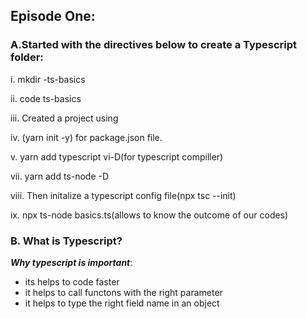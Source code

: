 ## Episode One:

### A.Started with the directives below to create a Typescript folder:

i. mkdir -ts-basics

ii. code ts-basics

iii. Created a project using

iv. (yarn init -y) for package.json file.

v. yarn add typescript vi-D(for typescript compiller)

vii. yarn add ts-node -D

viii. Then initalize a typescript config file(npx tsc --init)

ix. npx ts-node basics.ts(allows to know the outcome of our codes)

### B. What is Typescript?

**_Why typescript is important_**:

- its helps to code faster
- it helps to call functons with the right parameter
- it helps to type the right field name in an object
